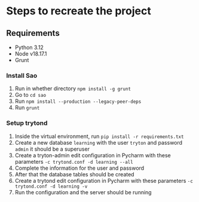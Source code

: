 # Steps to recreate the project
## Requirements
- Python 3.12
- Node v18.17.1
- Grunt

### Install Sao
1. Run in whether directory `npm install -g grunt`
2. Go to `cd sao`
3. Run `npm install --production --legacy-peer-deps`
4. Run `grunt`

### Setup trytond
1. Inside the virtual environment, run `pip install -r requirements.txt`
2. Create a new database `learning` with the user `tryton` and password `admin` it should be a superuser
3. Create a tryton-admin edit configuration in Pycharm with these parameters `-c trytond.conf -d learning --all`
4. Complete the information for the user and password
5. After that the database tables should be created
6. Create a trytond edit configuration in Pycharm with these parameters `-c trytond.conf -d learning -v`
7. Run the configuration and the server should be running
